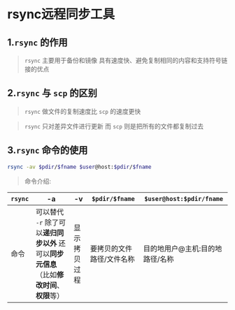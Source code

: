# rsync远程同步工具

## 1.`rsync` 的作用

> `rsync` 主要用于备份和镜像 具有速度快、避免复制相同的内容和支持符号链接的优点
> 

## 2.`rsync` 与 `scp` 的区别

> `rsync` 做文件的复制速度比 `scp` 的速度更快
> 

> `rsync` 只对差异文件进行更新 而 `scp` 则是把所有的文件都复制过去
> 

## 3.`rsync` 命令的使用

```bash
rsync -av $pdir/$fname $user@host:$pdir/$fname
```

> 命令介绍:
> 

| `rsync` | -a | -v | `$pdir/$fname` | `$user@host:$pdir/fname` |
| --- | --- | --- | --- | --- |
| 命令 | 可以替代 `-r`  除了可以**递归同步以外** 还可以**同步元信息**（比如**修改时间**、**权限**等） | 显示拷贝过程 | 要拷贝的文件路径/文件名称 | 目的地用户@主机:目的地路径/名称 |